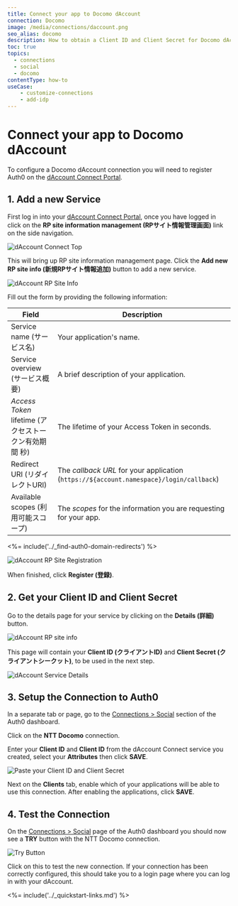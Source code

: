```yaml
---
title: Connect your app to Docomo dAccount
connection: Docomo
image: /media/connections/daccount.png
seo_alias: docomo
description: How to obtain a Client ID and Client Secret for Docomo dAccount.
toc: true
topics:
  - connections
  - social
  - docomo
contentType: how-to
useCase:
    - customize-connections
    - add-idp
---
```


# Connect your app to Docomo dAccount

To configure a Docomo dAccount connection you will need to register Auth0 on the [dAccount Connect Portal](https://dac-g.apl01.spmode.ne.jp/VIEW_OC01/GOCA00004/).

## 1. Add a new Service

First log in into your [dAccount Connect Portal](https://dac-g.apl01.spmode.ne.jp/VIEW_OC01/GOCA00004/), once you have logged in click on the **RP site information management (RPサイト情報管理画面)** link on the side navigation.

![dAccount Connect Top](/media/articles/connections/social/docomo/connect-top.png)

This will bring up RP site information management page. Click the **Add new RP site info (新規RPサイト情報追加)** button to add a new service.

![dAccount RP Site Info](/media/articles/connections/social/docomo/rp-info-1.png)

Fill out the form by providing the following information:

| Field | Description
--------|------------
Service name (サービス名) | Your application's name.
Service overview (サービス概要) | A brief description of your application.
<dfn data-key="access-token">Access Token</dfn> lifetime (アクセストークン有効期間 秒) | The lifetime of your Access Token in seconds.
Redirect URI (リダイレクトURI) | The <dfn data-key="callback">callback URL</dfn> for your application (`https://${account.namespace}/login/callback`)
Available scopes (利用可能スコープ) | The <dfn data-key="scope">scopes</dfn> for the information you are requesting for your app.

<%= include('../_find-auth0-domain-redirects') %>

![dAccount RP Site Registration](/media/articles/connections/social/docomo/rp-register.png)

When finished, click **Register (登録)**.

## 2. Get your **Client ID** and **Client Secret**

Go to the details page for your service by clicking on the **Details (詳細)** button.

![dAccount RP site info](/media/articles/connections/social/docomo/rp-info-2.png)

This page will contain your **Client ID (クライアントID)** and **Client Secret (クライアントシークット)**, to be used in the next step.

![dAccount Service Details](/media/articles/connections/social/docomo/service-details.png)

## 3. Setup the Connection to Auth0

In a separate tab or page, go to the [Connections > Social](${manage_url}/#/connections/social) section of the Auth0 dashboard.

Click on the **NTT Docomo** connection.

Enter your **Client ID** and **Client ID** from the dAccount Connect service you created, select your **Attributes** then click **SAVE**.

![Paste your Client ID and Client Secret](/media/articles/connections/social/docomo/enter-keys.png)

Next on the **Clients** tab, enable which of your applications will be able to use this connection. After enabling the applications, click **SAVE**.

## 4. Test the Connection

On the [Connections > Social](${manage_url}/#/connections/social) page of the Auth0 dashboard you should now see a **TRY** button with the NTT Docomo connection.

![Try Button](/media/articles/connections/social/docomo/try-connection.png)

Click on this to test the new connection. If your connection has been correctly configured, this should take you to a login page where you can log in with your dAccount.

<%= include('../_quickstart-links.md') %>

